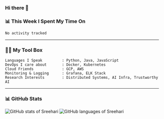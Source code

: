 
### Hi there 👋

### 📊 This Week I Spent My Time On

<!--START_SECTION:waka-->
```text
No activity tracked
```
<!--END_SECTION:waka-->

---

### 👨‍💻 My Tool Box

```
Languages I Speak         : Python, Java, JavaScript  
DevOps I care about       : Docker, Kubernetes  
Cloud Friends             : GCP, AWS  
Monitoring & Logging      : Grafana, ELK Stack  
Research Interests        : Distributed Systems, AI Infra, Trustworthy AI
```

---

### 📊 GitHub Stats

<p>
  <img src="https://raw.githubusercontent.com/SREEHARI-M-S/github-stats-transparent/a040096dee7c51d27c619311f00a790d125f42a9/generated/overview.svg" alt="GitHub stats of Sreehari" /> 
  <img src="https://raw.githubusercontent.com/SREEHARI-M-S/github-stats-transparent/a040096dee7c51d27c619311f00a790d125f42a9/generated/languages.svg" alt="GitHub languages of Sreehari" />
</p>
